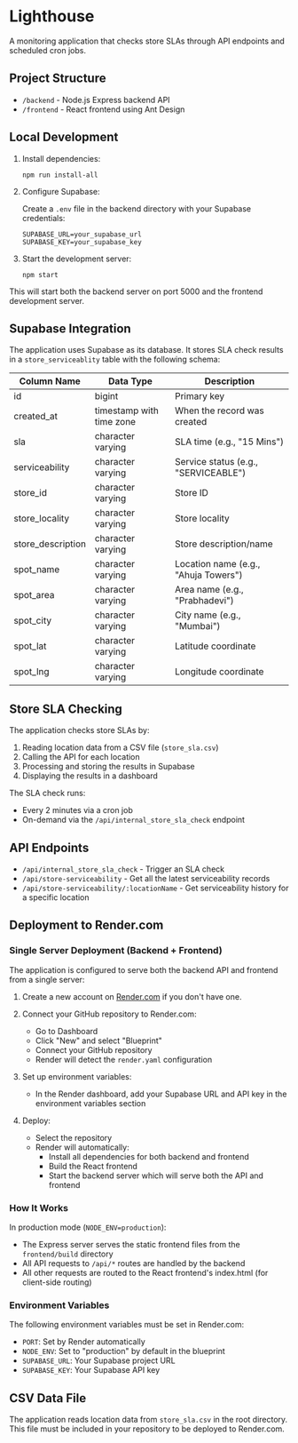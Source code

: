 # Lighthouse

A monitoring application that checks store SLAs through API endpoints and scheduled cron jobs.

## Project Structure

- `/backend` - Node.js Express backend API
- `/frontend` - React frontend using Ant Design

## Local Development

1. Install dependencies:

   ```
   npm run install-all
   ```

2. Configure Supabase:

   Create a `.env` file in the backend directory with your Supabase credentials:

   ```
   SUPABASE_URL=your_supabase_url
   SUPABASE_KEY=your_supabase_key
   ```

3. Start the development server:
   ```
   npm start
   ```

This will start both the backend server on port 5000 and the frontend development server.

## Supabase Integration

The application uses Supabase as its database. It stores SLA check results in a `store_serviceablity` table with the following schema:

| Column Name       | Data Type                | Description                          |
| ----------------- | ------------------------ | ------------------------------------ |
| id                | bigint                   | Primary key                          |
| created_at        | timestamp with time zone | When the record was created          |
| sla               | character varying        | SLA time (e.g., "15 Mins")           |
| serviceability    | character varying        | Service status (e.g., "SERVICEABLE") |
| store_id          | character varying        | Store ID                             |
| store_locality    | character varying        | Store locality                       |
| store_description | character varying        | Store description/name               |
| spot_name         | character varying        | Location name (e.g., "Ahuja Towers") |
| spot_area         | character varying        | Area name (e.g., "Prabhadevi")       |
| spot_city         | character varying        | City name (e.g., "Mumbai")           |
| spot_lat          | character varying        | Latitude coordinate                  |
| spot_lng          | character varying        | Longitude coordinate                 |

## Store SLA Checking

The application checks store SLAs by:

1. Reading location data from a CSV file (`store_sla.csv`)
2. Calling the API for each location
3. Processing and storing the results in Supabase
4. Displaying the results in a dashboard

The SLA check runs:

- Every 2 minutes via a cron job
- On-demand via the `/api/internal_store_sla_check` endpoint

## API Endpoints

- `/api/internal_store_sla_check` - Trigger an SLA check
- `/api/store-serviceability` - Get all the latest serviceability records
- `/api/store-serviceability/:locationName` - Get serviceability history for a specific location

## Deployment to Render.com

### Single Server Deployment (Backend + Frontend)

The application is configured to serve both the backend API and frontend from a single server:

1. Create a new account on [Render.com](https://render.com) if you don't have one.

2. Connect your GitHub repository to Render.com:

   - Go to Dashboard
   - Click "New" and select "Blueprint"
   - Connect your GitHub repository
   - Render will detect the `render.yaml` configuration

3. Set up environment variables:

   - In the Render dashboard, add your Supabase URL and API key in the environment variables section

4. Deploy:
   - Select the repository
   - Render will automatically:
     - Install all dependencies for both backend and frontend
     - Build the React frontend
     - Start the backend server which will serve both the API and frontend

### How It Works

In production mode (`NODE_ENV=production`):

- The Express server serves the static frontend files from the `frontend/build` directory
- All API requests to `/api/*` routes are handled by the backend
- All other requests are routed to the React frontend's index.html (for client-side routing)

### Environment Variables

The following environment variables must be set in Render.com:

- `PORT`: Set by Render automatically
- `NODE_ENV`: Set to "production" by default in the blueprint
- `SUPABASE_URL`: Your Supabase project URL
- `SUPABASE_KEY`: Your Supabase API key

## CSV Data File

The application reads location data from `store_sla.csv` in the root directory. This file must be included in your repository to be deployed to Render.com.
